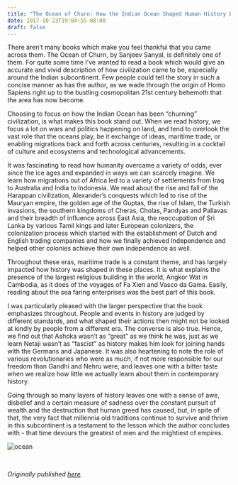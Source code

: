 ```yaml
---
title: "The Ocean of Churn: How the Indian Ocean Shaped Human History by Sanjeev Sanyal - Review by Abhishek Desikan"
date: 2017-10-23T19:04:55-08:00
draft: false
---
```


There aren’t many books which make you feel thankful that you came across them. The Ocean of Churn, by Sanjeev Sanyal, is definitely one of them. For quite some time I’ve wanted to read a book which would give an accurate and vivid description of how civilization came to be, especially around the Indian subcontinent. Few people could tell the story in such a concise manner as has the author, as we wade through the origin of Homo Sapiens right up to the bustling cosmopolitan 21st century behemoth that the area has now become.

Choosing to focus on how the Indian Ocean has been “churning” civilization, is what makes this book stand out. When we read history, we focus a lot on wars and politics happening on land, and tend to overlook the vast role that the oceans play, be it exchange of ideas, maritime trade, or enabling migrations back and forth across centuries, resulting in a cocktail of culture and ecosystems and technological advancements.

It was fascinating to read how humanity overcame a variety of odds, ever since the ice ages and expanded in ways we can scarcely imagine. We learn how migrations out of Africa led to a variety of settlements from Iraq to Australia and India to Indonesia. We read about the rise and fall of the Harappan civilization, Alexander’s conquests which led to rise of the Mauryan empire, the golden age of the Guptas, the rise of Islam, the Turkish invasions, the southern kingdoms of Cheras, Cholas, Pandyas and Pallavas and their breadth of influence across East Asia, the reoccupation of Sri Lanka by various Tamil kings and later European colonizers, the colonization process which started with the establishment of Dutch and English trading companies and how we finally achieved Independence and helped other colonies achieve their own independence as well.

Throughout these eras, maritime trade is a constant theme, and has largely impacted how history was shaped in these places. It is what explains the presence of the largest religious building in the world, Angkor Wat in Cambodia, as it does of the voyages of Fa Xien and Vasco da Gama. Easily, reading about the sea faring enterprises was the best part of this book.

I was particularly pleased with the larger perspective that the book emphasizes throughout. People and events in history are judged by different standards, and what shaped their actions then might not be looked at kindly by people from a different era. The converse is also true. Hence, we find out that Ashoka wasn’t as “great” as we think he was, just as we learn Netaji wasn’t as “fascist” as history makes him look for joining hands with the Germans and Japanese. It was also heartening to note the role of various revolutionaries who were as much, if not more responsible for our freedom than Gandhi and Nehru were, and leaves one with a bitter taste when we realize how little we actually learn about them in contemporary history.

Going through so many layers of history leaves one with a sense of awe, disbelief and a certain measure of sadness over the constant pursuit of wealth and the destruction that human greed has caused, but, in spite of that, the very fact that millennia old traditions continue to survive and thrive in this subcontinent is a testament to the lesson which the author concludes with - that time devours the greatest of men and the mightiest of empires.

![ocean](/ocean.jpg)

&nbsp;&nbsp;

*Originally published [here](https://www.goodreads.com/review/show/2037515338).*